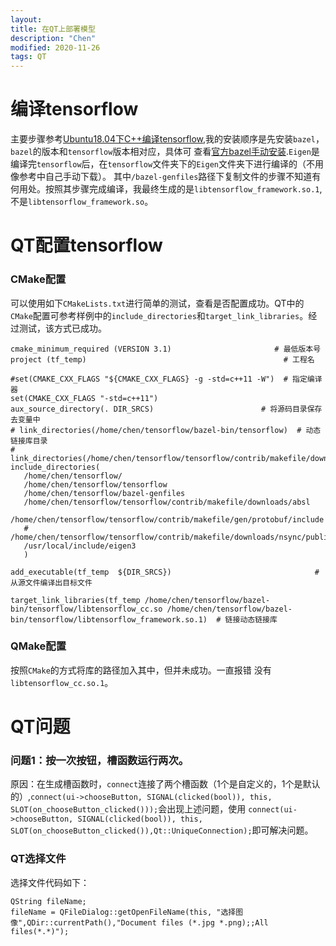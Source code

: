 ```yaml
---
layout:
title: 在QT上部署模型
description: "Chen"
modified: 2020-11-26
tags: QT
---   
```

# 编译tensorflow  
主要步骤参考[Ubuntu18.04下C++编译tensorflow](https://blog.csdn.net/qq_29462849/article/details/84986592),我的安装顺序是先安装`bazel`，`bazel`的版本和`tensorflow`版本相对应，具体可
查看[官方bazel手动安装](https://tensorflow.google.cn/install/source?hl=zh-cn#install_bazel).`Eigen`是编译完`tensorflow`后，在`tensorflow`文件夹下的`Eigen`文件夹下进行编译的（不用像参考中自己手动下载）。
其中`/bazel-genfiles`路径下复制文件的步骤不知道有何用处。按照其步骤完成编译，我最终生成的是`libtensorflow_framework.so.1`,不是`libtensorflow_framework.so`。
# QT配置tensorflow  
### CMake配置  
可以使用如下`CMakeLists.txt`进行简单的测试，查看是否配置成功。QT中的`CMake`配置可参考样例中的`include_directories`和`target_link_libraries`。经过测试，该方式已成功。  
```
cmake_minimum_required (VERSION 3.1)                       # 最低版本号
project (tf_temp)                                            # 工程名
 
#set(CMAKE_CXX_FLAGS "${CMAKE_CXX_FLAGS} -g -std=c++11 -W")  # 指定编译器
set(CMAKE_CXX_FLAGS "-std=c++11")
aux_source_directory(. DIR_SRCS)                        # 将源码目录保存去变量中
# link_directories(/home/chen/tensorflow/bazel-bin/tensorflow)  # 动态链接库目录
# link_directories(/home/chen/tensorflow/tensorflow/contrib/makefile/downloads/nsync/builds/default.linux.c++11)
include_directories(                                        
   /home/chen/tensorflow/
   /home/chen/tensorflow/tensorflow
   /home/chen/tensorflow/bazel-genfiles
   /home/chen/tensorflow/tensorflow/contrib/makefile/downloads/absl
   /home/chen/tensorflow/tensorflow/contrib/makefile/gen/protobuf/include
   # /home/chen/tensorflow/tensorflow/contrib/makefile/downloads/nsync/public
   /usr/local/include/eigen3
   ) 

add_executable(tf_temp  ${DIR_SRCS})                                # 从源文件编译出目标文件

target_link_libraries(tf_temp /home/chen/tensorflow/bazel-bin/tensorflow/libtensorflow_cc.so /home/chen/tensorflow/bazel-bin/tensorflow/libtensorflow_framework.so.1)  # 链接动态链接库
```
### QMake配置  
按照`CMake`的方式将库的路径加入其中，但并未成功。一直报错 没有`libtensorflow_cc.so.1`。  
# QT问题  
### 问题1：按一次按钮，槽函数运行两次。  
原因：在生成槽函数时，`connect`连接了两个槽函数（1个是自定义的，1个是默认的）,`connect(ui->chooseButton, SIGNAL(clicked(bool)), this, SLOT(on_chooseButton_clicked()));`会出现上述问题，使用
`connect(ui->chooseButton, SIGNAL(clicked(bool)), this, SLOT(on_chooseButton_clicked()),Qt::UniqueConnection);`即可解决问题。  

### QT选择文件  
选择文件代码如下：
```
QString fileName;
fileName = QFileDialog::getOpenFileName(this, "选择图像",QDir::currentPath(),"Document files (*.jpg *.png);;All files(*.*)");
```
